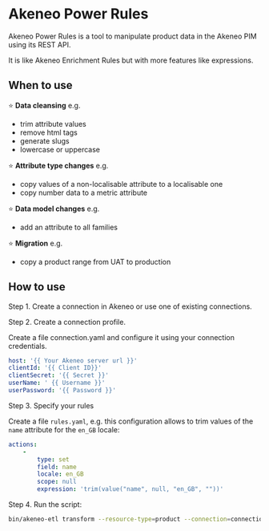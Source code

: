 # Akeneo Power Rules

Akeneo Power Rules is a tool to manipulate product data in the Akeneo PIM using its REST API.

It is like Akeneo Enrichment Rules but with more features like expressions.

## When to use

:star:&nbsp;**Data cleansing** e.g. 
* trim attribute values
* remove html tags
* generate slugs
* lowercase or uppercase

:star:&nbsp;**Attribute type changes** e.g.
* copy values of a non-localisable attribute to a localisable one
* copy number data to a metric attribute

:star:&nbsp;**Data model changes** e.g.
* add an attribute to all families

:star:&nbsp;**Migration** e.g. 
* copy a product range from UAT to production  

## How to use

Step 1. Create a connection in Akeneo or use one of existing connections.

Step 2. Create a connection profile.

Create a file connection.yaml and configure it using your connection credentials.

```yaml
host: '{{ Your Akeneo server url }}'
clientId: '{{ Client ID}}'
clientSecret: '{{ Secret }}'
userName: ' {{ Username }}'
userPassword: '{{ Password }}'
```

Step 3. Specify your rules

Create a file `rules.yaml`, e.g. this configuration allows to trim values of the `name` attribute for the `en_GB` locale:

```yaml
actions:
    -
        type: set
        field: name
        locale: en_GB
        scope: null
        expression: 'trim(value("name", null, "en_GB", ""))'
```

Step 4. Run the script:
```bash
bin/akeneo-etl transform --resource-type=product --connection=connection.yaml --profile=rules.yaml
```
